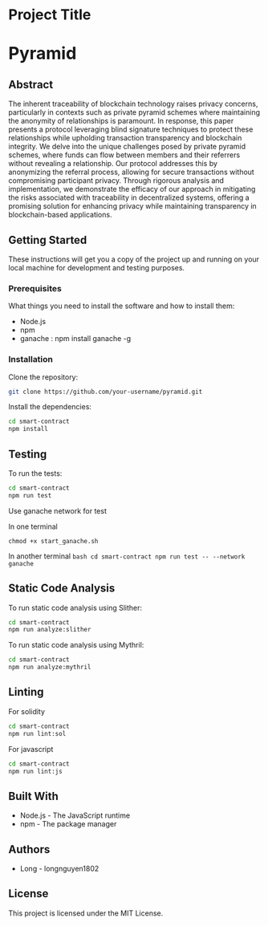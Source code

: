 # Project Title

# <span style="font-size:larger;">Pyramid</span>

## Abstract
The inherent traceability of blockchain technology raises privacy concerns, particularly in contexts such as private pyramid schemes where maintaining the anonymity of relationships is paramount. In response, this paper presents a protocol leveraging blind signature techniques to protect these relationships while upholding transaction transparency and blockchain integrity. We delve into the unique challenges posed by private pyramid schemes, where funds can flow between members and their referrers without revealing a relationship. Our protocol addresses this by anonymizing the referral process, allowing for secure transactions without compromising participant privacy. Through rigorous analysis and implementation, we demonstrate the efficacy of our approach in mitigating the risks associated with traceability in decentralized systems, offering a promising solution for enhancing privacy while maintaining transparency in blockchain-based applications.

## Getting Started

These instructions will get you a copy of the project up and running on your local machine for development and testing purposes.

### Prerequisites

What things you need to install the software and how to install them:

- Node.js
- npm
- ganache : npm install ganache -g

### Installation

Clone the repository:

```bash
git clone https://github.com/your-username/pyramid.git
```

Install the dependencies:

```bash
cd smart-contract
npm install
```

## Testing

To run the tests:

```bash
cd smart-contract
npm run test
```

Use ganache network for test

In one terminal
```
chmod +x start_ganache.sh
```

In another terminal
``bash
cd smart-contract
npm run test -- --network ganache
``
## Static Code Analysis

To run static code analysis using Slither:

```bash
cd smart-contract
npm run analyze:slither
```

To run static code analysis using Mythril:

```bash
cd smart-contract
npm run analyze:mythril
```

## Linting

For solidity

```bash
cd smart-contract
npm run lint:sol
```

For javascript

```bash
cd smart-contract
npm run lint:js
```

## Built With

- Node.js - The JavaScript runtime
- npm - The package manager

## Authors

- Long - longnguyen1802

## License

This project is licensed under the MIT License.
```
